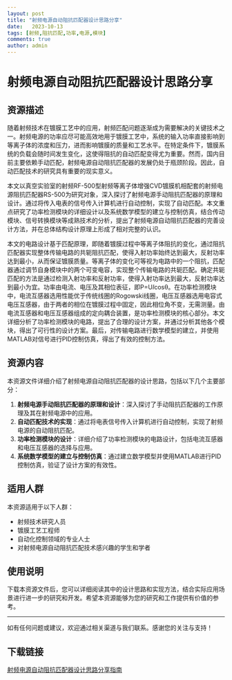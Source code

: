 ```yaml
---
layout: post
title: "射频电源自动阻抗匹配器设计思路分享"
date:   2023-10-13
tags: [射频,阻抗匹配,功率,电源,模块]
comments: true
author: admin
---
```

# 射频电源自动阻抗匹配器设计思路分享

## 资源描述

随着射频技术在镀膜工艺中的应用，射频匹配问题逐渐成为需要解决的关键技术之一。射频电源的功率应尽可能高效地用于镀膜工艺中，系统的输入功率直接影响到等离子体的浓度和压力，进而影响镀膜的质量和工艺水平。在特定条件下，镀膜系统的负载会随时间发生变化，这使得阻抗的自动匹配变得尤为重要。然而，国内目前主要依赖手动匹配，射频电源自动阻抗匹配器的发展仍处于瓶颈阶段。因此，自动匹配技术的研究具有重要的现实意义。

本文以真空实验室的射频RF-500型射频等离子体增强CVD镀膜机相配套的射频电源阻抗匹配器RS-500为研究对象，深入探讨了射频电源手动阻抗匹配器的原理和设计。通过将传入电表的信号传入计算机进行自动控制，实现了自动匹配。本文重点研究了功率检测模块的详细设计以及系统数学模型的建立与控制仿真，结合传动模块、信号转换模块等成熟技术的分析，提出了射频电源自动阻抗匹配器的完善设计方法，并在总体结构设计原理上形成了相对完整的认识。

本文的电路设计基于匹配原理，即随着镀膜过程中等离子体阻抗的变化，通过阻抗匹配器实现整体传输电路的共轭阻抗匹配，使得入射功率始终达到最大，反射功率达到最小，从而保证镀膜质量。等离子体的变化可等视为电路中的一个阻抗，匹配器通过调节自身模块中的两个可变电容，实现整个传输电路的共轭匹配。确定共轭匹配的方法是通过检测入射功率和反射功率，使得入射功率达到最大，反射功率达到最小为宜。功率由电流、电压及其相位表征，即P=U*I*cosθ。在功率检测模块中，电流互感器选用性能优于传统线圈的Rogowski线圈，电压互感器选用电容式电压互感器，由于两者的相位在镀膜过程中固定，因此相位角不变，无需测量。由电流互感器和电压互感器组成的定向耦合装置，是功率检测模块的核心部分。本文详细分析了功率检测模块的电路，提出了合理的设计方案，并通过分析其他各个模块，得出了可行性的设计方案。最后，对传输电路进行数学模型的建立，并使用MATLAB对信号进行PID控制仿真，得出了有效的控制方法。

## 资源内容

本资源文件详细介绍了射频电源自动阻抗匹配器的设计思路，包括以下几个主要部分：

1. **射频电源手动阻抗匹配器的原理和设计**：深入探讨了手动阻抗匹配器的工作原理及其在射频电源中的应用。
2. **自动匹配技术的实现**：通过将电表信号传入计算机进行自动控制，实现了射频电源的自动阻抗匹配。
3. **功率检测模块的设计**：详细介绍了功率检测模块的电路设计，包括电流互感器和电压互感器的选择与应用。
4. **系统数学模型的建立与控制仿真**：通过建立数学模型并使用MATLAB进行PID控制仿真，验证了设计方案的有效性。

## 适用人群

本资源适用于以下人群：

- 射频技术研究人员
- 镀膜工艺工程师
- 自动化控制领域的专业人士
- 对射频电源自动阻抗匹配技术感兴趣的学生和学者

## 使用说明

下载本资源文件后，您可以详细阅读其中的设计思路和实现方法，结合实际应用场景进行进一步的研究和开发。希望本资源能够为您的研究和工作提供有价值的参考。

---

如有任何问题或建议，欢迎通过相关渠道与我们联系。感谢您的关注与支持！

## 下载链接

[射频电源自动阻抗匹配器设计思路分享指南](https://pan.quark.cn/s/780c47d61866)